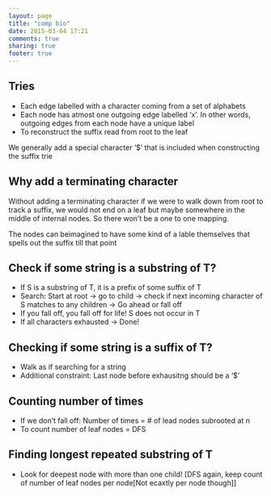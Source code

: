 ```yaml
---
layout: page
title: "comp bio"
date: 2015-03-04 17:21
comments: true
sharing: true
footer: true
---
```


## Tries
- Each edge labelled with a character coming from a set of alphabets
- Each node has atmost one outgoing edge labelled ‘x’. In other words, outgoing
edges from each node have a unique label
- To reconstruct the suffix read from root to the leaf

We generally add a special character ‘$’ that is included when constructing the suffix trie

## Why add  a terminating character

Without adding a terminating character if we were to walk down
from root to track a suffix, we would not end on a leaf but maybe
somewhere in the middle of internal nodes. So there won’t be a one
to one mapping.

The nodes can beimagined to have some kind of a lable themselves
that spells out the suffix till that point

## Check if some string is a substring of T?

- If S is a substring of T, it is a prefix of some suffix of T
- Search: Start at root -> go to child -> check if next incoming character of S matches
to any children -> Go ahead or fall off
- If you fall off, you fall off for life! S does not occur in T
- If all characters exhausted -> Done!

## Checking if some string is a suffix of T?

- Walk as if searching for a string
- Additional constraint: Last node before exhausitng should be a ‘$’

## Counting number of times
- If we don’t fall off: Number of times = # of lead nodes subrooted at n
- To count number of leaf nodes = DFS

## Finding longest repeated substring of T
- Look for deepest node with more than one child! [DFS again, keep count of number of leaf nodes per node[Not ecaxtly per node though]]

